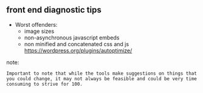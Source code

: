 ##  front end diagnostic tips

* Worst offenders:
    * image sizes
    * non-asynchronous javascript embeds
    * non minified and concatenated css and js<br>https://wordpress.org/plugins/autoptimize/

note:

    Important to note that while the tools make suggestions on things that you could change, it may not always be feasible and could be very time consuming to strive for 100.
